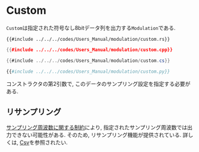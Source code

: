 # Custom

`Custom`は指定された符号なし8bitデータ列を出力する`Modulation`である.

```rust,edition2021
{{#include ../../../codes/Users_Manual/modulation/custom.rs}}
```

```cpp
{{#include ../../../codes/Users_Manual/modulation/custom.cpp}}
```

```cs
{{#include ../../../codes/Users_Manual/modulation/custom.cs}}
```

```python
{{#include ../../../codes/Users_Manual/modulation/custom.py}}
```

コンストラクタの第2引数で, このデータのサンプリング設定を指定する必要がある.

## リサンプリング

[サンプリング周波数に関する制約](../modulation.md)により, 指定されたサンプリング周波数では出力できない可能性がある.
そのため, リサンプリング機能が提供されている.
詳しくは, [Csv](csv.md##リサンプリング)を参照されたい.
